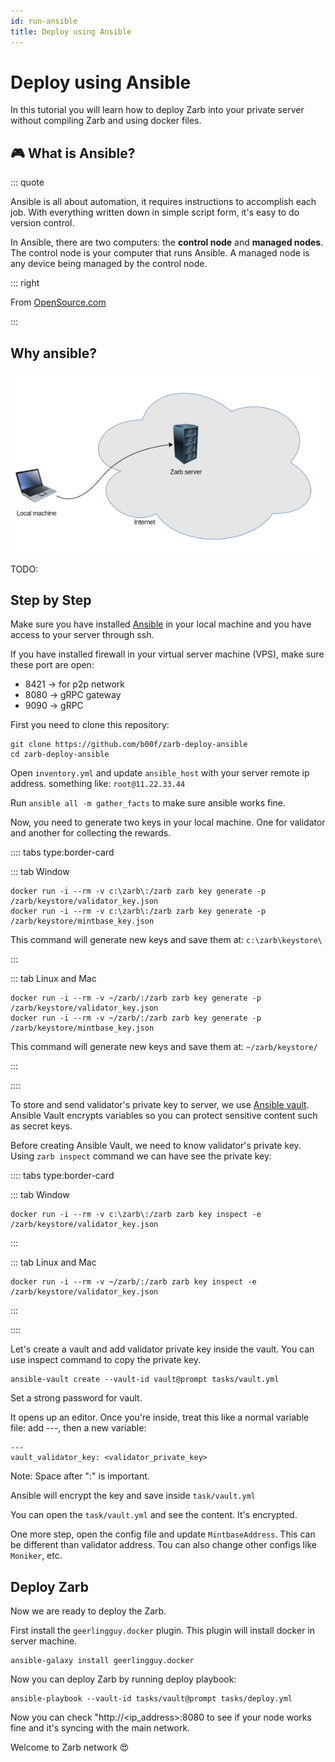 ```yaml
---
id: run-ansible
title: Deploy using Ansible
---
```


# Deploy using Ansible

In this tutorial you will learn how to deploy Zarb into your private server without compiling Zarb
and using docker files.

## 🎮 What is Ansible?

::: quote

Ansible is all about automation, it requires instructions to accomplish each job. With everything
written down in simple script form, it's easy to do version control.

In Ansible, there are two computers: the **control node** and **managed nodes**. The control node is
your computer that runs Ansible. A managed node is any device being managed by the control node.

::: right

From [OpenSource.com](https://opensource.com/resources/what-ansible)

:::

## Why ansible?

![Deploy Zarb using ansible](../assets/images/zarb-ansible.png)

TODO:

## Step by Step

Make sure you have installed
[Ansible](https://docs.ansible.com/ansible/latest/installation_guide/intro_installation.html) in
your local machine and you have access to your server through ssh.

If you have installed firewall in your virtual server machine (VPS), make sure these port are open:

- 8421 -> for p2p network
- 8080 -> gRPC gateway
- 9090 -> gRPC

First you need to clone this repository:

```
git clone https://github.com/b00f/zarb-deploy-ansible
cd zarb-deploy-ansible
```

Open `inventory.yml` and update `ansible_host` with your server remote ip address. something like:
`root@11.22.33.44`

Run `ansible all -m gather_facts` to make sure ansible works fine.

Now, you need to generate two keys in your local machine. One for validator and another for
collecting the rewards.

:::: tabs type:border-card

::: tab Window

```
docker run -i --rm -v c:\zarb\:/zarb zarb key generate -p /zarb/keystore/validator_key.json
docker run -i --rm -v c:\zarb\:/zarb zarb key generate -p /zarb/keystore/mintbase_key.json
```

This command will generate new keys and save them at: `c:\zarb\keystore\`

:::

::: tab Linux and Mac

```
docker run -i --rm -v ~/zarb/:/zarb zarb key generate -p /zarb/keystore/validator_key.json
docker run -i --rm -v ~/zarb/:/zarb zarb key generate -p /zarb/keystore/mintbase_key.json
```

This command will generate new keys and save them at: `~/zarb/keystore/`

:::

::::

To store and send validator's private key to server, we use
[Ansible vault](https://docs.ansible.com/ansible/latest/user_guide/vault.html). Ansible Vault
encrypts variables so you can protect sensitive content such as secret keys.

Before creating Ansible Vault, we need to know validator's private key. Using `zarb inspect` command
we can have see the private key:

:::: tabs type:border-card

::: tab Window

```
docker run -i --rm -v c:\zarb\:/zarb zarb key inspect -e /zarb/keystore/validator_key.json
```

:::

::: tab Linux and Mac

```
docker run -i --rm -v ~/zarb/:/zarb zarb key inspect -e /zarb/keystore/validator_key.json
```

:::

::::

Let's create a vault and add validator private key inside the vault. You can use inspect command to
copy the private key.

```
ansible-vault create --vault-id vault@prompt tasks/vault.yml
```

Set a strong password for vault.

It opens up an editor. Once you're inside, treat this like a normal variable file: add ---, then a
new variable:

```
---
vault_validator_key: <validator_private_key>
```

Note: Space after ":" is important.

Ansible will encrypt the key and save inside `task/vault.yml`

You can open the `task/vault.yml` and see the content. It's encrypted.

One more step, open the config file and update `MintbaseAddress`. This can be different than
validator address. Tou can also change other configs like `Moniker`, etc.

## Deploy Zarb

Now we are ready to deploy the Zarb.

First install the `geerlingguy.docker` plugin. This plugin will install docker in server machine.

```
ansible-galaxy install geerlingguy.docker
```

Now you can deploy Zarb by running deploy playbook:

```
ansible-playbook --vault-id tasks/vault@prompt tasks/deploy.yml

```

Now you can check "http://<ip_address>:8080 to see if your node works fine and it's syncing with the main network.

Welcome to Zarb network 😍